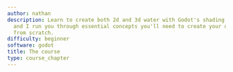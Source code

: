 ```yaml
---
author: nathan
description: Learn to create both 2d and 3d water with Godot's shading language! Bastiaan
  and I run you through essential concepts you'll need to create your own shaders
  from scratch.
difficulty: beginner
software: godot
title: The course
type: course_chapter
---
```

